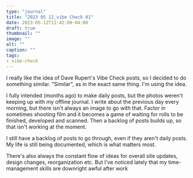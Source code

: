 ```yaml
---
type: "journal"
title: "2023 05 12_vibe Check 01"
date: 2023-05-12T11:42:09-04:00
draft: true
thumbnail: ""
image: ""
alt: ""
caption: ""
tags:
- vibe-check
---
```


I really like the idea of Dave Rupert's Vibe Check posts, so I decided to do something similar. "Similar", as in the exact same thing. I'm using the idea.

I fully intended (months ago) to make daily posts, but the photos weren't keeping up with my offline journal. I write about the previous day every morning, but there isn't always an image to go with that. Factor in sometimes shooting film and it becomes a game of waiting for rolls to be finished, developed and scanned. Then a backlog of posts builds up, so that isn't working at the moment.

I still have a backlog of posts to go through, even if they aren't daily posts. My life is still being documented, which is what matters most. 

There's also always the constant flow of ideas for overall site updates, design changes, reorganization etc. But I've noticed lately that my time-management skills are downright awful after work
